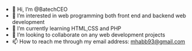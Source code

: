 - 👋 Hi, I’m @BatechCEO
- 👀 I’m interested in web programming both front end and backend web development 
- 🌱 I’m currently learning HTML,CSS and PHP
- 💞️ I’m looking to collaborate on  any  web development  projects 
- 📫 How to reach me through  my  email address: mhabb93@gmail.com 

<!---
BatechCEO/BatechCEO is a ✨ special ✨ repository because its `README.md` (this file) appears on your GitHub profile.
You can click the Preview link to take a look at your changes.
--->
